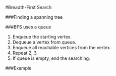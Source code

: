 #Breadth-First Search

###Finding a spanning tree

###BFS uses a queue

1. Enqueue the starting vertex.
2. Dequeue a vertex from queue.
3. Enqueue all reachable vertices from the vertex.
4. Repeat 2, 3.
5. If queue is empty, end the searching.

###Example

